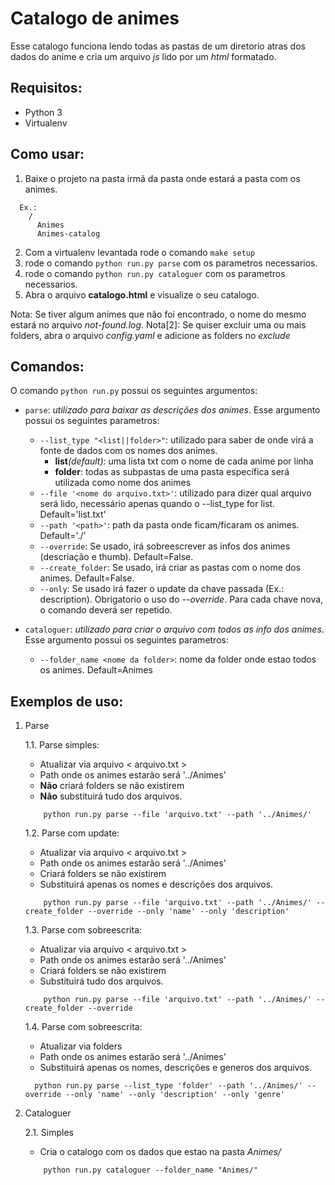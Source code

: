# Catalogo de animes #

Esse catalogo funciona lendo todas as pastas de um diretorio atras dos dados do anime e
cria um arquivo _js_ lido por um _html_ formatado.

## Requisitos: ##

- Python 3
- Virtualenv

## Como usar: ##

1. Baixe o projeto na pasta irmã da pasta onde estará a pasta com os animes.
  ```
    Ex.:
      /
        Animes
        Animes-catalog

  ```
2. Com a virtualenv levantada rode o comando `make setup`
3. rode o comando `python run.py parse` com os parametros necessarios.
4. rode o comando `python run.py cataloguer` com os parametros necessarios.
5. Abra o arquivo **catalogo.html** e visualize o seu catalogo.

Nota: Se tiver algum animes que não foi encontrado, o nome do mesmo estará no arquivo *not-found.log*.
Nota[2]: Se quiser excluir uma ou mais folders, abra o arquivo *config.yaml* e adicione as folders no _exclude_


## Comandos: ##

O comando `python run.py` possui os seguintes argumentos:

- `parse`: _utilizado para baixar as descrições dos animes_. Esse argumento possui os seguintes parametros:

    - `--list_type "<list||folder>"`: utilizado para saber de onde virá a fonte de dados com os nomes dos animes.
        - **list**_(default)_: uma lista txt com o nome de cada anime por linha
        - **folder**: todas as subpastas de uma pasta específica será utilizada como nome dos animes
    - `--file '<nome do arquivo.txt>'`: utilizado para dizer qual arquivo será lido, necessário apenas quando o --list_type for list. Default='list.txt'
    - `--path '<path>'`: path da pasta onde ficam/ficaram os animes. Default='./'
    - `--override`: Se usado, irá sobreescrever as infos dos animes (descriação e thumb). Default=False.
    - `--create_folder`: Se usado, irá criar as pastas com o nome dos animes. Default=False.
    - `--only`: Se usado irá fazer o update da chave passada (Ex.: description). Obrigatorio o uso do _--override_. Para cada chave nova, o comando deverá ser repetido.

- `cataloguer`: _utilizado para criar o arquivo com todos as info dos animes_. Esse argumento possui os seguintes parametros:

    - `--folder_name <nome da folder>`: nome da folder onde estao todos os animes. Default=Animes

## Exemplos de uso: ##

1. Parse

    1.1. Parse simples:
      - Atualizar via arquivo < arquivo.txt >
      - Path onde os animes estarão será '../Animes'
      - **Não** criará folders se não existirem
      - **Não** substituirá tudo dos arquivos.

    ```
        python run.py parse --file 'arquivo.txt' --path '../Animes/'
    ```

    1.2. Parse com update:
      - Atualizar via arquivo < arquivo.txt >
      - Path onde os animes estarão será '../Animes'
      - Criará folders se não existirem
      - Substituirá apenas os nomes e descrições dos arquivos.

    ```
        python run.py parse --file 'arquivo.txt' --path '../Animes/' --create_folder --override --only 'name' --only 'description'
    ```

    1.3. Parse com sobreescrita:
      - Atualizar via arquivo < arquivo.txt >
      - Path onde os animes estarão será '../Animes'
      - Criará folders se não existirem
      - Substituirá tudo dos arquivos.

    ```
        python run.py parse --file 'arquivo.txt' --path '../Animes/' --create_folder --override
    ```

    1.4. Parse com sobreescrita:
      - Atualizar via folders
      - Path onde os animes estarão será '../Animes'
      - Substituirá apenas os nomes, descrições e generos dos arquivos.

    ```
      python run.py parse --list_type 'folder' --path '../Animes/' --override --only 'name' --only 'description' --only 'genre'
    ```

2. Cataloguer

    2.1. Simples

      - Cria o catalogo com os dados que estao na pasta _Animes/_

    ```
        python run.py cataloguer --folder_name "Animes/"
    ```
